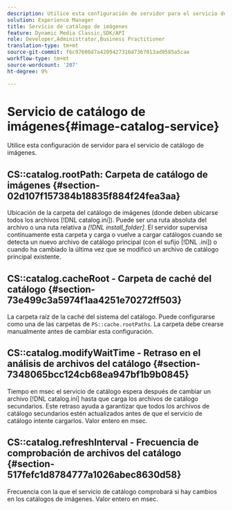 ```yaml
---
description: Utilice esta configuración de servidor para el servicio de catálogo de imágenes.
solution: Experience Manager
title: Servicio de catálogo de imágenes
feature: Dynamic Media Classic,SDK/API
role: Developer,Administrator,Business Practitioner
translation-type: tm+mt
source-git-commit: f6c97606d7a4209427316d7367013ad9585a5cae
workflow-type: tm+mt
source-wordcount: '207'
ht-degree: 0%

---
```



# Servicio de catálogo de imágenes{#image-catalog-service}

Utilice esta configuración de servidor para el servicio de catálogo de imágenes.

## CS::catalog.rootPath: Carpeta de catálogo de imágenes {#section-02d107f157384b18835f884f24fea3aa}

Ubicación de la carpeta del catálogo de imágenes (donde deben ubicarse todos los archivos [!DNL catalog.ini]). Puede ser una ruta absoluta del archivo o una ruta relativa a *[!DNL install_folder]*. El servidor supervisa continuamente esta carpeta y carga o vuelve a cargar catálogos cuando se detecta un nuevo archivo de catálogo principal (con el sufijo [!DNL .ini]) o cuando ha cambiado la última vez que se modificó un archivo de catálogo principal existente.

## CS::catalog.cacheRoot - Carpeta de caché del catálogo {#section-73e499c3a5974f1aa4251e70272ff503}

La carpeta raíz de la caché del sistema del catálogo. Puede configurarse como una de las carpetas de `PS::cache.rootPaths`. La carpeta debe crearse manualmente antes de cambiar esta configuración.

## CS::catalog.modifyWaitTime - Retraso en el análisis de archivos del catálogo {#section-7348065bcc124cb68ea947bf1b9b0845}

Tiempo en msec el servicio de catálogo espera después de cambiar un archivo [!DNL catalog.ini] hasta que carga los archivos de catálogo secundarios. Este retraso ayuda a garantizar que todos los archivos de catálogo secundarios estén actualizados antes de que el servicio de catálogo intente cargarlos. Valor entero en msec.

## CS::catalog.refreshInterval - Frecuencia de comprobación de archivos del catálogo {#section-517fefc1d8784777a1026abec8630d58}

Frecuencia con la que el servicio de catálogo comprobará si hay cambios en los catálogos de imágenes. Valor entero en msec.
